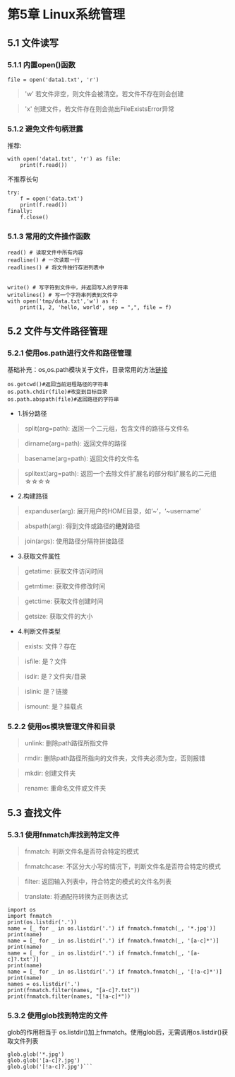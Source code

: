 # 第5章 Linux系统管理
## 5.1 文件读写
### 5.1.1 内置open()函数
```
file = open('data1.txt', 'r')
```
> 'w' 若文件非空，则文件会被清空。若文件不存在则会创建

> 'x' 创建文件，若文件存在则会抛出FileExistsError异常

### 5.1.2 避免文件句柄泄露

推荐:
```
with open('data1.txt', 'r') as file:
    print(f.read())
```
不推荐长句
```
try: 
    f = open('data.txt')
    print(f.read())
finally:
    f.close()
```
### 5.1.3 常用的文件操作函数
```
read() # 读取文件中所有内容
readline() # 一次读取一行
readlines() # 将文件按行存进列表中


write() # 写字符到文件中，并返回写入的字符串
writelines() # 写一个字符串列表到文件中
with open('tmp/data.txt','w') as f:
    print(1, 2, 'hello, world', sep = ",", file = f)
```


## 5.2 文件与文件路径管理
### 5.2.1 使用os.path进行文件和路径管理
基础补充：os,os.path模块关于文件，目录常用的方法[链接](https://www.cnblogs.com/marianyad/p/6613753.html)
```
os.getcwd()#返回当前进程路径的字符串
os.path.chdir(file)#改变到目标目录
os.path.abspath(file)#返回路径的字符串
```
* 1.拆分路径 
> split(arg=path):  返回一个二元组，包含文件的路径与文件名

> dirname(arg=path): 返回文件的路径

> basename(arg=path): 返回文件的文件名

> splitext(arg=path): 返回一个去除文件扩展名的部分和扩展名的二元组☆☆☆☆

* 2.构建路径
> expanduser(arg): 展开用户的HOME目录，如‘~’，‘~username’

> abspath(arg): 得到文件或路径的**绝对**路径

> join(args): 使用路径分隔符拼接路径
* 3.获取文件属性
> getatime: 获取文件访问时间

> getmtime: 获取文件修改时间

> getctime: 获取文件创建时间

> getsize: 获取文件的大小

* 4.判断文件类型
> exists: 文件？存在

> isfile: 是？文件

> isdir: 是？文件夹/目录

> islink: 是？链接

> ismount: 是？挂载点

### 5.2.2 使用os模块管理文件和目录
> unlink: 删除path路径所指文件

> rmdir: 删除path路径所指向的文件夹，文件夹必须为空，否则报错

> mkdir: 创建文件夹

> rename: 重命名文件或文件夹

## 5.3 查找文件
### 5.3.1 使用fnmatch库找到特定文件
> fnmatch: 判断文件名是否符合特定的模式

> fnmatchcase: 不区分大小写的情况下，判断文件名是否符合特定的模式

> filter: 返回输入列表中，符合特定的模式的文件名列表

> translate: 将通配符转换为正则表达式


```
import os
import fnmatch
print(os.listdir('.'))
name = [_ for _ in os.listdir('.') if fnmatch.fnmatch(_, '*.jpg')]
print(name)
name = [_ for _ in os.listdir('.') if fnmatch.fnmatch(_, '[a-c]*')]
print(name)
name = [_ for _ in os.listdir('.') if fnmatch.fnmatch(_, '[a-c]?.txt')]
print(name)
name = [_ for _ in os.listdir('.') if fnmatch.fnmatch(_, '[!a-c]*')]
print(name)
names = os.listdir('.')
print(fnmatch.filter(names, "[a-c]?.txt"))
print(fnmatch.filter(names, "[!a-c]*"))
```

### 5.3.2 使用glob找到特定的文件
glob的作用相当于 os.listdir()加上fnmatch。使用glob后，无需调用os.listdir()获取文件列表

```import glob
glob.glob('*.jpg')
glob.glob('[a-c]?.jpg')
glob.glob('[!a-c]?.jpg')```